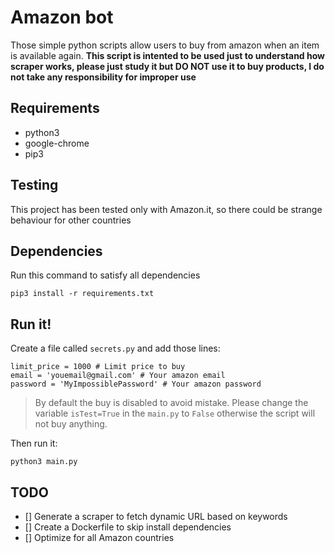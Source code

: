 # Amazon bot 
Those simple python scripts allow users to buy from amazon when an item is available again. **This script is intented to be used just to understand how scraper works, please just study it but DO NOT use it to buy products, I do not take any responsibility for improper use**


## Requirements
- python3
- google-chrome
- pip3

## Testing
This project has been tested only with Amazon.it, so there could be strange behaviour for other countries

## Dependencies
Run this command to satisfy all dependencies
```
pip3 install -r requirements.txt
```

## Run it!
Create a file called ```secrets.py``` and add those lines:
```
limit_price = 1000 # Limit price to buy
email = 'youemail@gmail.com' # Your amazon email
password = 'MyImpossiblePassword' # Your amazon password
```
> By default the buy is disabled to avoid mistake. Please change the variable ```isTest=True``` in the  ```main.py``` to ```False``` otherwise the script will not buy anything.

Then run it:
```
python3 main.py
```

## TODO
- [] Generate a scraper to fetch dynamic URL based on keywords
- [] Create a Dockerfile to skip install dependencies
- [] Optimize for all Amazon countries